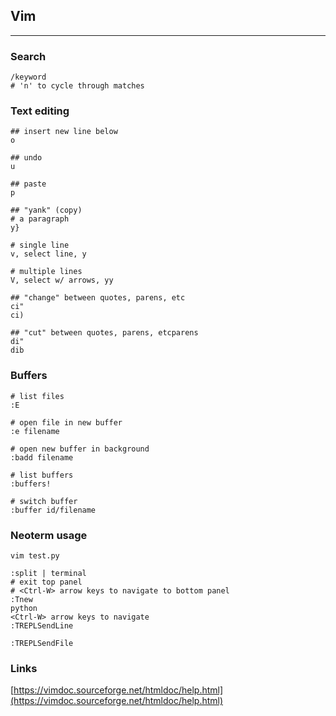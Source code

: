 ## Vim

------------------------------

### Search

```vim
/keyword
# 'n' to cycle through matches
```

### Text editing

```vim
## insert new line below
o

## undo
u

## paste
p

## "yank" (copy)
# a paragraph
y}

# single line
v, select line, y

# multiple lines
V, select w/ arrows, yy

## "change" between quotes, parens, etc
ci"
ci)

## "cut" between quotes, parens, etcparens
di"
dib
```

### Buffers

```vim
# list files
:E

# open file in new buffer
:e filename

# open new buffer in background
:badd filename

# list buffers
:buffers!

# switch buffer
:buffer id/filename
```

### Neoterm usage

```shell
vim test.py

:split | terminal
# exit top panel
# <Ctrl-W> arrow keys to navigate to bottom panel
:Tnew
python
<Ctrl-W> arrow keys to navigate
:TREPLSendLine

:TREPLSendFile
```

### Links

[https://vimdoc.sourceforge.net/htmldoc/help.html](https://vimdoc.sourceforge.net/htmldoc/help.html)
